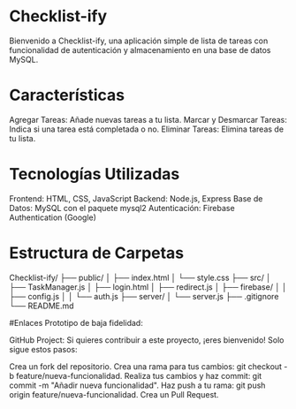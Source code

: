 # Checklist-ify
Bienvenido a Checklist-ify, una aplicación simple de lista de tareas con funcionalidad de autenticación y almacenamiento en una base de datos MySQL.

# Características

Agregar Tareas: Añade nuevas tareas a tu lista.
Marcar y Desmarcar Tareas: Indica si una tarea está completada o no.
Eliminar Tareas: Elimina tareas de tu lista.

# Tecnologías Utilizadas

Frontend: HTML, CSS, JavaScript
Backend: Node.js, Express
Base de Datos: MySQL con el paquete mysql2
Autenticación: Firebase Authentication (Google)

# Estructura de Carpetas
Checklist-ify/
├── public/
│   ├── index.html
│   └── style.css
├── src/
│   ├── TaskManager.js
│   ├── login.html
│   ├── redirect.js
│   ├── firebase/
│   │   ├── config.js
│   │   └── auth.js
├── server/
│   └── server.js
├── .gitignore
└── README.md

#Enlaces
Prototipo de baja fidelidad: [
](https://www.figma.com/file/oOv76HFuod5wCbtTXL9Tqd/Checklist-ify?type=design&node-id=0%3A1&mode=design&t=5dBsTbcrFY81iN2v-1)

GitHub Project: [
](https://github.com/Ale771992/Checklist-ify/milestones)Si quieres contribuir a este proyecto, ¡eres bienvenido! Solo sigue estos pasos:

Crea un fork del repositorio.
Crea una rama para tus cambios: git checkout -b feature/nueva-funcionalidad.
Realiza tus cambios y haz commit: git commit -m "Añadir nueva funcionalidad".
Haz push a tu rama: git push origin feature/nueva-funcionalidad.
Crea un Pull Request.
